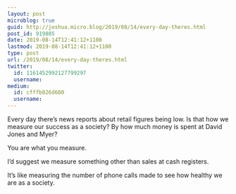 ```yaml
---
layout: post
microblog: true
guid: http://joshua.micro.blog/2019/08/14/every-day-theres.html
post_id: 919805
date: 2019-08-14T12:41:12+1100
lastmod: 2019-08-14T12:41:12+1100
type: post
url: /2019/08/14/every-day-theres.html
twitter:
  id: 1161452992127799297
  username: 
medium:
  id: cfffb826d600
  username: 
---
```

Every day there’s news reports about retail figures being low. Is that how we measure our success as a society? By how much money is spent at David Jones and Myer?

You are what you measure.

I’d suggest we measure something other than sales at cash registers.

It’s like measuring the number of phone calls made to see how healthy we are as a society.
